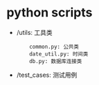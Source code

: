 # python scripts

* /utils: 工具类
    ```
        common.py: 公共类
        date_util.py: 时间类
        db.py: 数据库连接类
    ```
* /test_cases: 测试用例

